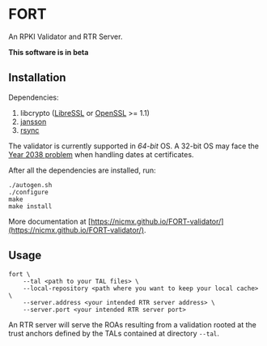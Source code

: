 # FORT

An RPKI Validator and RTR Server.

**This software is in beta**

## Installation

Dependencies:

1. libcrypto ([LibreSSL](http://www.libressl.org/) or [OpenSSL](https://www.openssl.org/) >= 1.1)
2. [jansson](https://github.com/akheron/jansson)
3. [rsync](http://rsync.samba.org/)

The validator is currently supported in *64-bit* OS. A 32-bit OS may face the [Year 2038 problem](https://en.wikipedia.org/wiki/Year_2038_problem) when handling dates at certificates.

After all the dependencies are installed, run:

```
./autogen.sh
./configure
make
make install
```

More documentation at [https://nicmx.github.io/FORT-validator/](https://nicmx.github.io/FORT-validator/).

## Usage

```
fort \
	--tal <path to your TAL files> \
	--local-repository <path where you want to keep your local cache> \
	--server.address <your intended RTR server address> \
	--server.port <your intended RTR server port>
```

An RTR server will serve the ROAs resulting from a validation rooted at the trust anchors defined by the TALs contained at directory `--tal`.
